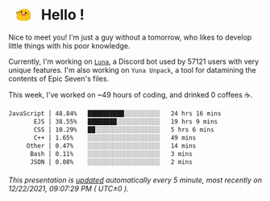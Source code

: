 <h1>   <img src="./spoink.gif" style="vertical-align:middle;" width="30px">   Hello ! </h1>

Nice to meet you! I'm just a guy without a tomorrow, who likes to develop little things with his poor knowledge.

Currently, I'm working on <a href='https://github.com/Asgarrrr/Luna'>`Luna`</a>, a Discord bot used by 57121 users with very unique features. I'm also working on `Yuna Unpack`, a tool for datamining the contents of Epic Seven's files.

This week, I've worked on ~49 hours of coding, and drinked 0 coffees ☕.

```
JavaScript │ 48.84%   ██████████░░░░░░░░░░   24 hrs 16 mins
       EJS │ 38.55%   ████████░░░░░░░░░░░░   19 hrs 9 mins
       CSS │ 10.29%   ██░░░░░░░░░░░░░░░░░░   5 hrs 6 mins
       C++ │ 1.65%    ░░░░░░░░░░░░░░░░░░░░   49 mins
     Other │ 0.47%    ░░░░░░░░░░░░░░░░░░░░   14 mins
      Bash │ 0.11%    ░░░░░░░░░░░░░░░░░░░░   3 mins
      JSON │ 0.08%    ░░░░░░░░░░░░░░░░░░░░   2 mins
```

###### This presentation is [updated](https://github.com/Asgarrrr) automatically every 5 minute, most recently on 12/22/2021, 09:07:29 PM ( UTC±0 ).